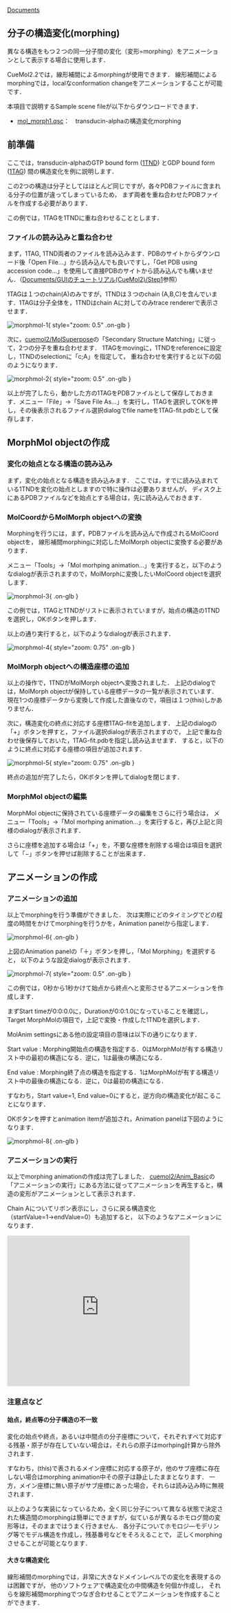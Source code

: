 [Documents](../../Documents)
## 分子の構造変化(morphing)
異なる構造をもつ２つの同一分子間の変化（変形=morphing）をアニメーションとして表示する場合に使用します．

CueMol2.2では，線形補間によるmorphingが使用できます．
線形補間によるmorphingでは，localなconformation changeをアニメーションすることが可能です．

本項目で説明するSample scene fileが以下からダウンロードできます．

*  [mol_morph1.qsc](http://downloads.sourceforge.net/project/cuemol/sample-files/2.2/mol_morph1.qsc)：　transducin-alphaの構造変化morphing

## 前準備
ここでは，transducin-alphaのGTP bound form ([1TND](http://www.rcsb.org/pdb/explore.do?structureId=1tnd)) とGDP bound form ([1TAG](http://www.rcsb.org/pdb/explore.do?structureId=1tag)) 間の構造変化を例に説明します．

この2つの構造は分子としてはほとんど同じですが，各々PDBファイルに含まれる分子の位置が違ってしまっているため，
まず両者を重ね合わせたPDBファイルを作成する必要があります．

この例では，1TAGを1TNDに重ね合わせることとします．

### ファイルの読み込みと重ね合わせ
まず，1TAG, 1TND両者のファイルを読み込みます．PDBのサイトからダウンロード後「Open File...」から読み込んでも良いですし，「Get PDB using accession code...」を使用して直接PDBのサイトから読み込んでも構いません．（[Documents/GUIのチュートリアル(CueMol2)/Step1](../../Documents/GUIのチュートリアル(CueMol2)/Step1)参照）

1TAGは１つのchain(A)のみですが，1TNDは３つのchain (A,B,C)を含んでいます．1TAGは分子全体を，1TNDはchain Aに対してのみtrace rendererで表示させます．


![morphmol-1](../../assets/images/cuemol2/Anim_MolMorph/morphmol-1.png){ style="zoom: 0.5" .on-glb }


次に，[cuemol2/MolSuperpose](../../cuemol2/MolSuperpose)の「Secondary Structure Matching」に従って，2つの分子を重ね合わせます．
1TAGをmovingに，1TNDをreferenceに設定し，1TNDのselectionに「c;A」を指定して，
重ね合わせを実行すると以下の図のようになります．


![morphmol-2](../../assets/images/cuemol2/Anim_MolMorph/morphmol-2.png){ style="zoom: 0.5" .on-glb }


以上が完了したら，動かした方の1TAGをPDBファイルとして保存しておきます．メニュー「File」→「Save File As...」を実行し，1TAGを選択してOKを押し，その後表示されるファイル選択dialogでfile nameを1TAG-fit.pdbとして保存します．


## MorphMol objectの作成
### 変化の始点となる構造の読み込み
まず，変化の始点となる構造を読み込みます．
ここでは，すでに読み込まれている1TNDを変化の始点としますので特に操作は必要ありませんが，
ディスク上にあるPDBファイルなどを始点とする場合は，先に読み込んでおきます．

### MolCoordからMolMorph objectへの変換
Morphingを行うには，まず，PDBファイルを読み込んで作成されるMolCoord objectを，
線形補間morphingに対応したMolMorph objectに変換する必要があります．

メニュー「Tools」→「Mol morhping animation...」を実行すると，以下のようなdialogが表示されますので，MolMorphに変換したいMolCoord objectを選択します．

![morphmol-3](../../assets/images/cuemol2/Anim_MolMorph/morphmol-3.png){ .on-glb }

この例では，1TAGと1TNDがリストに表示されていますが，始点の構造の1TNDを選択し，OKボタンを押します．

以上の通り実行すると，以下のようなdialogが表示されます．

![morphmol-4](../../assets/images/cuemol2/Anim_MolMorph/morphmol-4.png){ style="zoom: 0.75" .on-glb }


### MolMorph objectへの構造座標の追加
以上の操作で，1TNDがMolMorph objectへ変換されました．
上記のdialogでは，MolMorph objectが保持している座標データの一覧が表示されています．
現在1つの座標データから変換して作成した直後なので，項目は１つ(this)しかありません．

次に，構造変化の終点に対応する座標1TAG-fitを追加します．
上記のdialogの「+」ボタンを押すと，ファイル選択dialogが表示されますので，
上記で重ね合わせ後保存しておいた，1TAG-fit.pdbを指定し読み込ませます．
すると，以下のように終点に対応する座標の項目が追加されます．

![morphmol-5](../../assets/images/cuemol2/Anim_MolMorph/morphmol-5.png){ style="zoom: 0.75" .on-glb }


終点の追加が完了したら，OKボタンを押してdialogを閉じます．

### MorphMol objectの編集
MorphMol objectに保持されている座標データの編集をさらに行う場合は，
メニュー「Tools」→「Mol morhping animation...」を実行すると，再び上記と同様のdialogが表示されます．

さらに座標を追加する場合は「+」を，不要な座標を削除する場合は項目を選択して「−」ボタンを押せば削除することが出来ます．

## アニメーションの作成
### アニメーションの追加
以上でmorphingを行う準備ができました．
次は実際にどのタイミングでどの程度の時間をかけてmorphingを行うかを，Animation panelから指定します．


![morphmol-6](../../assets/images/cuemol2/Anim_MolMorph/morphmol-6.png){ .on-glb }


上図のAnimation panelの「＋」ボタンを押し，「Mol Morphing」を選択すると，
以下のような設定dialogが表示されます．


![morphmol-7](../../assets/images/cuemol2/Anim_MolMorph/morphmol-7.png){ style="zoom: 0.5" .on-glb }


この例では，0秒から1秒かけて始点から終点へと変形させるアニメーションを作成します．

まずStart timeが0:0:0.0に，Durationが0:0:1.0になっていることを確認し，
Target MorphMolの項目で，上記で変換・作成した1TNDを選択します．

MolAnim settingsにある他の設定項目の意味は以下の通りになります．

Start value
:   Morphing開始点の構造を指定する．0はMorphMolが有する構造リスト中の最初の構造になる．逆に，1は最後の構造になる．

End value
:   Morphing終了点の構造を指定する．1はMorphMolが有する構造リスト中の最後の構造になる．逆に，0は最初の構造になる．

すなわち，Start value=1, End value=0にすると，逆方向の構造変化が起こることになります．

OKボタンを押すとanimation itemが追加され，Animation panelは下図のようになります．


![morphmol-8](../../assets/images/cuemol2/Anim_MolMorph/morphmol-8.png){ .on-glb }


### アニメーションの実行
以上でmorphing animationの作成は完了しました．
[cuemol2/Anim_Basic](../../cuemol2/Anim_Basic)の「アニメーションの実行」にある方法に従ってアニメーションを再生すると，構造の変形がアニメーションとして表示されます．

Chain Aについてリボン表示にし，さらに戻る構造変化（startValue=1→endValue=0）も追加すると，
以下のようなアニメーションになります．


<iframe width="425" height="350" src="https://www.youtube.com/embed/4RKA3VUVcPo?mute=1&autoplay=1&loop=1&controls=1&rel=0&playlist=4RKA3VUVcPo"
        title="YouTube video player"
        frameborder="0"
        allow="autoplay; encrypted-media"
        allowfullscreen>
</iframe>
                
### 注意点など
#### 始点，終点等の分子構造の不一致
変化の始点や終点，あるいは中間点の分子座標について，それぞれすべて対応する残基・原子が存在していない場合は，それらの原子はmorhping計算から除外されます．

すなわち，(this)で表されるメイン座標に対応する原子が，他のサブ座標に存在しない場合はmorphing animation中その原子は静止したままとなります．
一方，メイン座標に無い原子がサブ座標にあった場合，それらは読み込み時に無視されます．

以上のような実装になっているため，全く同じ分子について異なる状態で決定された構造間のmorphingは簡単にできますが，似ているが異なるホモログ間の変形等は，そのままではうまく行きません．
各分子についてホモロジ―モデリング等でモデル構造を作成し，残基番号などをそろえることで，
正しくmorphingさせることが可能となります．


#### 大きな構造変化
線形補間のmorphingでは，非常に大きなドメインレベルでの変化を表現するのは困難ですが，
他のソフトウェアで構造変化の中間構造を何個か作成し，
それらを線形補間morphingでつなぎ合わせることでアニメーションを作成することができます．